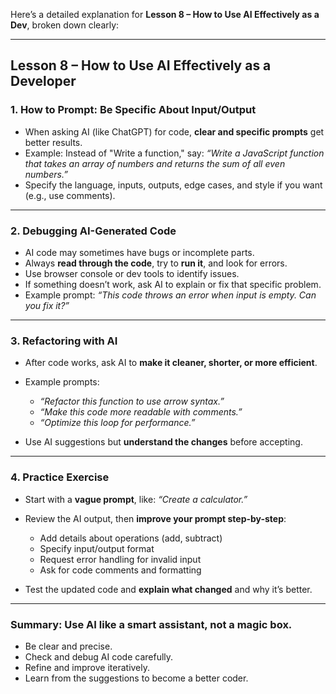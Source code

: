 Here’s a detailed explanation for **Lesson 8 – How to Use AI Effectively as a Dev**, broken down clearly:

---

## Lesson 8 – How to Use AI Effectively as a Developer

### 1. **How to Prompt: Be Specific About Input/Output**

* When asking AI (like ChatGPT) for code, **clear and specific prompts** get better results.
* Example: Instead of "Write a function," say:
  *“Write a JavaScript function that takes an array of numbers and returns the sum of all even numbers.”*
* Specify the language, inputs, outputs, edge cases, and style if you want (e.g., use comments).

---

### 2. **Debugging AI-Generated Code**

* AI code may sometimes have bugs or incomplete parts.
* Always **read through the code**, try to **run it**, and look for errors.
* Use browser console or dev tools to identify issues.
* If something doesn’t work, ask AI to explain or fix that specific problem.
* Example prompt: *“This code throws an error when input is empty. Can you fix it?”*

---

### 3. **Refactoring with AI**

* After code works, ask AI to **make it cleaner, shorter, or more efficient**.
* Example prompts:

  * *“Refactor this function to use arrow syntax.”*
  * *“Make this code more readable with comments.”*
  * *“Optimize this loop for performance.”*
* Use AI suggestions but **understand the changes** before accepting.

---

### 4. **Practice Exercise**

* Start with a **vague prompt**, like:
  *“Create a calculator.”*
* Review the AI output, then **improve your prompt step-by-step**:

  * Add details about operations (add, subtract)
  * Specify input/output format
  * Request error handling for invalid input
  * Ask for code comments and formatting
* Test the updated code and **explain what changed** and why it’s better.

---

### Summary: Use AI like a smart assistant, not a magic box.

* Be clear and precise.
* Check and debug AI code carefully.
* Refine and improve iteratively.
* Learn from the suggestions to become a better coder.

